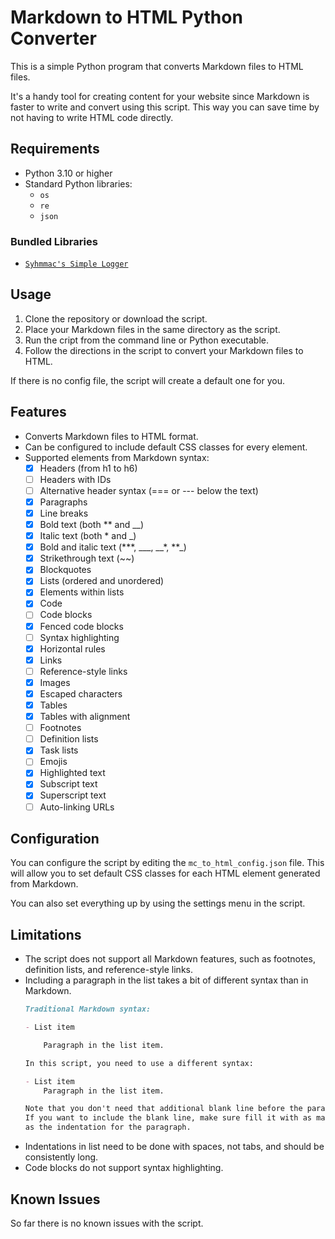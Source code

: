# Markdown to HTML Python Converter

This is a simple Python program that converts Markdown files to HTML files.

It's a handy tool for creating content for your website since Markdown is faster to write and convert using this script.
This way you can save time by not having to write HTML code directly.

## Requirements
- Python 3.10 or higher
- Standard Python libraries:
    - `os`
    - `re`
    - `json`


### Bundled Libraries
- [`Syhmmac's Simple Logger`](https://github.com/Syhmac/simple_logger)

## Usage
1. Clone the repository or download the script.
2. Place your Markdown files in the same directory as the script.
3. Run the cript from the command line or Python executable.
4. Follow the directions in the script to convert your Markdown files to HTML.

If there is no config file, the script will create a default one for you.

## Features
- Converts Markdown files to HTML format.
- Can be configured to include default CSS classes for every element.
- Supported elements from Markdown syntax:
    - [x] Headers (from h1 to h6)
    - [ ] Headers with IDs
    - [ ] Alternative header syntax (=== or --- below the text)
    - [x] Paragraphs
    - [x] Line breaks
    - [x] Bold text (both ** and __)
    - [x] Italic text (both * and _)
    - [x] Bold and italic text (\*\*\*, \_\_\_, \_\_\*, \*\*\_)
    - [x] Strikethrough text (~~)
    - [x] Blockquotes
    - [x] Lists (ordered and unordered)
    - [x] Elements within lists
    - [x] Code
    - [ ] Code blocks
    - [x] Fenced code blocks
    - [ ] Syntax highlighting
    - [x] Horizontal rules
    - [x] Links
    - [ ] Reference-style links
    - [x] Images
    - [x] Escaped characters
    - [x] Tables
    - [x] Tables with alignment
    - [ ] Footnotes
    - [ ] Definition lists
    - [x] Task lists
    - [ ] Emojis
    - [x] Highlighted text
    - [x] Subscript text
    - [x] Superscript text
    - [ ] Auto-linking URLs

## Configuration
You can configure the script by editing the `mc_to_html_config.json` file.
This will allow you to set default CSS classes for each HTML element generated from Markdown.

You can also set everything up by using the settings menu in the script.

## Limitations
- The script does not support all Markdown features, such as footnotes, definition lists, and reference-style links.
- Including a paragraph in the list takes a bit of different syntax than in Markdown.
    ```md
    Traditional Markdown syntax:
  
    - List item
    
        Paragraph in the list item.
  
    In this script, you need to use a different syntax:
  
    - List item
        Paragraph in the list item.
  
    Note that you don't need that additional blank line before the paragraph.
    If you want to include the blank line, make sure fill it with as many spaces
    as the indentation for the paragraph.
    ```
- Indentations in list need to be done with spaces, not tabs, and should be consistently long.
- Code blocks do not support syntax highlighting.

## Known Issues
So far there is no known issues with the script.